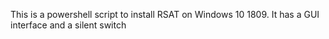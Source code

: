 This is a powershell script to install RSAT on Windows 10 1809.
It has a GUI interface and a silent switch
